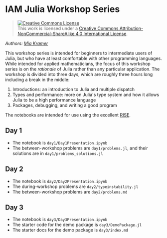 # IAM Julia Workshop Series

> <a rel="license" href="http://creativecommons.org/licenses/by-nc-sa/4.0/"><img alt="Creative Commons License" style="border-width:0" src="https://i.creativecommons.org/l/by-nc-sa/4.0/88x31.png" /></a><br />This work is licensed under a <a rel="license" href="http://creativecommons.org/licenses/by-nc-sa/4.0/">Creative Commons Attribution-NonCommercial-ShareAlike 4.0 International License</a>.

_Authors: [Mia Kramer](https://github.com/miakramer)_

This workshop series is intended for beginners to intermediate users of Julia, but who have at least comfortable with other programming languages. While intended for applied mathematicians, the focus of this workshop series is on the _rationale_ of Julia rather than any particular application. The workshop is divided into three days, which are roughly three hours long including a break in the middle:

1. Introductions: an introduction to Julia and multiple dispatch 
2. Types and performance: more on Julia's type system and how it allows Julia to be a high performance language
3. Packages, debugging, and writing a good program

The notebooks are intended for use using the excellent [RISE](https://rise.readthedocs.io/en/stable/).

## Day 1

- The notebook is `day1/Day1Presentation.ipynb`
- The between-workshop problems are `day1/problems.jl`, and their solutions are in `day1/problems_solutions.jl`

## Day 2

- The notebook is `day2/Day2Presentation.ipynb`
- The during-workshop problems are `day2/typeinstability.jl`
- The between-workshop problems are `day2/problems.md`

## Day 3

- The notebook is `day3/Day3Presentation.ipynb`
- The starter code for the demo package is `day3/DemoPackage.jl`
- The starter docs for the demo package is `day3/index.md`
